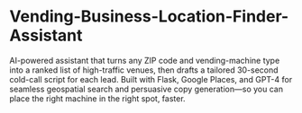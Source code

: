 # Vending-Business-Location-Finder-Assistant
AI-powered assistant that turns any ZIP code and vending-machine type into a ranked list of high-traffic venues, then drafts a tailored 30-second cold-call script for each lead. Built with Flask, Google Places, and GPT-4 for seamless geospatial search and persuasive copy generation—so you can place the right machine in the right spot, faster.
